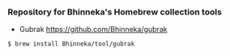 ### Repository for Bhinneka's Homebrew collection tools

- Gubrak https://github.com/Bhinneka/gubrak
```shell
$ brew install Bhinneka/tool/gubrak
```